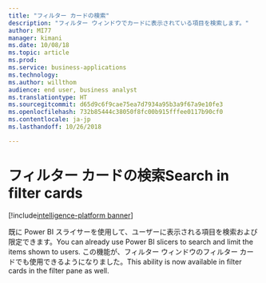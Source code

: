 ```yaml
---
title: "フィルター カードの検索"
description: "フィルター ウィンドウでカードに表示されている項目を検索します。"
author: MI77
manager: kimani
ms.date: 10/08/18
ms.topic: article
ms.prod: 
ms.service: business-applications
ms.technology: 
ms.author: willthom
audience: end user, business analyst
ms.translationtype: HT
ms.sourcegitcommit: d65d9c6f9cae75ea7d7934a95b3a9f67a9e10fe3
ms.openlocfilehash: 732b85444c38050f8fc00b915fffee0117b90cf0
ms.contentlocale: ja-jp
ms.lasthandoff: 10/26/2018

---
```


# <a name="search-in-filter-cards"></a><span data-ttu-id="91315-103">フィルター カードの検索</span><span class="sxs-lookup"><span data-stu-id="91315-103">Search in filter cards</span></span>

[!include[intelligence-platform banner](../../includes/intelligence-platform.md)]

<span data-ttu-id="91315-104">既に Power BI スライサーを使用して、ユーザーに表示される項目を検索および限定できます。</span><span class="sxs-lookup"><span data-stu-id="91315-104">You can already use Power BI slicers to search and limit the items shown to users.</span></span> <span data-ttu-id="91315-105">この機能が、フィルター ウィンドウのフィルター カードでも使用できるようになりました。</span><span class="sxs-lookup"><span data-stu-id="91315-105">This ability is now available in filter cards in the filter pane as well.</span></span>

<!--
### Who uses this feature
This feature is intended for end users and business analysts. 
## Status
### Development status
Complete
#### Target timeframe
October ‘18
-->

